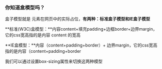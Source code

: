 ### 你知道盒模型吗？

盒子模型就是 元素在网页中的实际占位，**有两种：****标准盒子模型和****IE盒子模型**

**标准(W3C)盒模型：**内容content+填充padding+边框border+边界margin，它的css宽高指的是内容 content 的宽高

**IE盒模型：**内容（content+padding+border）+ 边界margin，它的css宽高指的是内容（content+padding+border

我们可以通过设置box-sizing属性来切换这两种模型